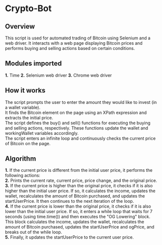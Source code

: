 # Crypto-Bot
## Overview
This script is used for automated trading of Bitcoin using Selenium and a web driver. It interacts with a web page displaying Bitcoin prices and performs buying and selling actions based on certain conditions. 
## Modules imported
**1.** Time
**2.** Selenium web driver
**3.** Chrome web driver
## How it works
The script prompts the user to enter the amount they would like to invest (in a wallet variable).<br/>
It finds the Bitcoin element on the page using an XPath expression and extracts the initial price.<br/>
The script defines the buy() and sell() functions for executing the buying and selling actions, respectively. These functions update the wallet and workingWallet variables accordingly.<br/>
The script enters an infinite loop and continuously checks the current price of Bitcoin on the page. <br/>
## Algorithm 
**1.** If the current price is different from the initial user price, it performs the following actions:<br/>
**2.** Prints the current rate, current price, price change, and the original price.<br/>
**3.** If the current price is higher than the original price, it checks if it is also higher than the initial user price. If so, it calculates the income, updates the wallet, recalculates the amount of Bitcoin purchased, and updates the startUserPrice. It then continues to the next iteration of the loop.<br/>
**4.** If the current price is lower than the original price, it checks if it is also lower than the initial user price. If so, it enters a while loop that waits for 7 seconds (using time.time()) and then executes the "OG Lowering" block. This block calculates the income, updates the wallet, recalculates the amount of Bitcoin purchased, updates the startUserPrice and ogPrice, and breaks out of the while loop.<br/>
**5.** Finally, it updates the startUserPrice to the current user price.<br/>
